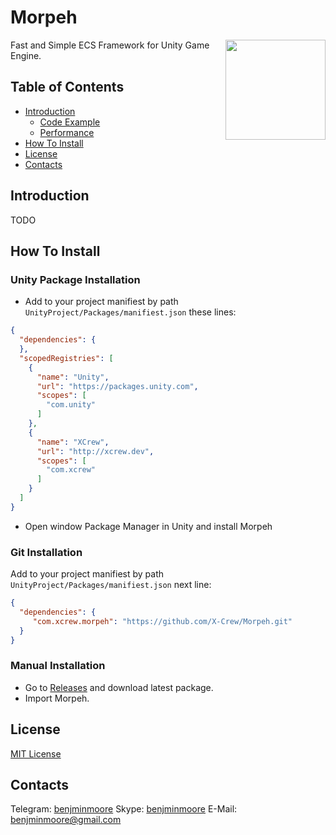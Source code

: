 # Morpeh
<img align="right" width="160px" height="160px" src="Unity/Utils/Editor/Resources/logo.png">

Fast and Simple ECS Framework for Unity Game Engine.

## Table of Contents

* [Introduction](#introduction)
  * [Code Example](#code-example)
  * [Performance](#performance)
* [How To Install](#how-to-install)
* [License](#license)
* [Contacts](#contacts)

## Introduction
TODO

## How To Install

### Unity Package Installation
- Add to your project manifiest by path `UnityProject/Packages/manifiest.json` these lines:
```json
{
  "dependencies": {
  },
  "scopedRegistries": [
    {
      "name": "Unity",
      "url": "https://packages.unity.com",
      "scopes": [
        "com.unity"
      ]
    },
    {
      "name": "XCrew",
      "url": "http://xcrew.dev",
      "scopes": [
        "com.xcrew"
      ]
    }
  ]
}
```
- Open window Package Manager in Unity and install Morpeh

### Git Installation
Add to your project manifiest by path `UnityProject/Packages/manifiest.json` next line:
```json
{
  "dependencies": {
     "com.xcrew.morpeh": "https://github.com/X-Crew/Morpeh.git"
  }
}
```

### Manual Installation 
- Go to [Releases](https://github.com/X-Crew/Morpeh/releases) and download latest package.
- Import Morpeh.

## License

[MIT License](LICENSE)

## Contacts

Telegram: [benjminmoore](https://t.me/benjminmoore)
Skype: [benjminmoore](skype:benjminmoore?chat)
E-Mail: [benjminmoore@gmail.com](mailto:benjminmoore@gmail.com)